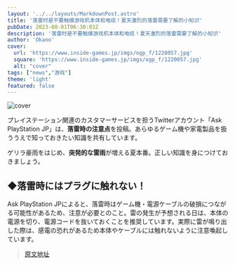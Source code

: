 ```yaml
---
layout: '../../layouts/MarkdownPost.astro'
title: '落雷时是不要触摸游戏机本体和电缆！夏天激烈的落雷需要了解的小知识'
pubDate: 2023-08-01T06:30:03Z
description: '落雷时是不要触摸游戏机本体和电缆！夏天激烈的落雷需要了解的小知识'
author: 'Okano'
cover:
  url: 'https://www.inside-games.jp/imgs/ogp_f/1220057.jpg'
  square: 'https://www.inside-games.jp/imgs/ogp_f/1220057.jpg'
  alt: "cover"
tags: ["news","游戏"]
theme: 'light'
featured: false
---
```


![cover](https://www.inside-games.jp/imgs/ogp_f/1220057.jpg)

<figure class="ctms-editor-twitter"><blockquote class="twitter-tweet" data-conversation=""><a href="https://twitter.com/AskPS_JP/status/1686232788708864000?s=20"></a></blockquote><script async="" charset="utf-8" src="https://platform.twitter.com/widgets.js"></script></figure>

プレイステーション関連のカスタマーサービスを担うTwitterアカウント「Ask PlayStation JP」は、**落雷時の注意点**を投稿。あらゆるゲーム機や家電製品を扱ううえで知っておきたい知識を共有しています。

ゲリラ豪雨をはじめ、**突発的な雷雨**が増える夏本番。正しい知識を身につけておきましょう。

## ◆落雷時にはプラグに触れない！

Ask PlayStation JPによると、落雷時はゲーム機・電源ケーブルの破損につながる可能性があるため、注意が必要とのこと。雷の発生が予想される日は、本体の電源を切り、電源コードを抜いておくことを推奨しています。実際に雷が鳴り出した際は、感電の恐れがあるため本体やケーブルには触れないように注意喚起しています。

>[原文地址](https://www.inside-games.jp/article/2023/08/01/147564.html)  